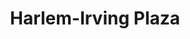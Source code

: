 ---
title: "Harlem-Irving Plaza"
url: /norridge/harlem-irving-plaza-north-harlem-avenue/
shop: Einkaufszentrum
---